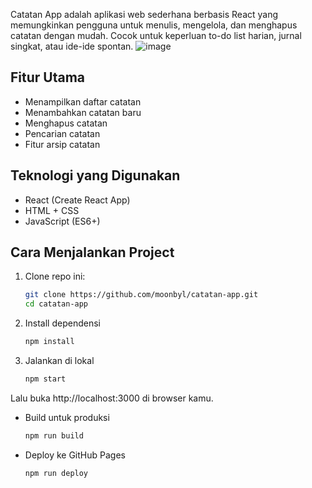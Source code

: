 Catatan App adalah aplikasi web sederhana berbasis React yang memungkinkan pengguna untuk menulis, mengelola, dan menghapus catatan dengan mudah. Cocok untuk keperluan to-do list harian, jurnal singkat, atau ide-ide spontan.
![image](https://github.com/user-attachments/assets/62d58c90-7cc7-4e0e-8ee9-4f6907b7b294)

##  Fitur Utama

- Menampilkan daftar catatan
- Menambahkan catatan baru
- Menghapus catatan
- Pencarian catatan 
- Fitur arsip catatan

## Teknologi yang Digunakan

- React (Create React App)
- HTML + CSS
- JavaScript (ES6+)

## Cara Menjalankan Project

1. Clone repo ini:
   ```bash
   git clone https://github.com/moonbyl/catatan-app.git
   cd catatan-app

2. Install dependensi
   ```bash
   npm install
   
3. Jalankan di lokal
   ```bash
   npm start
   
Lalu buka http://localhost:3000 di browser kamu.


- Build untuk produksi
   ```bash
   npm run build
   
- Deploy ke GitHub Pages
   ```bash
  npm run deploy
